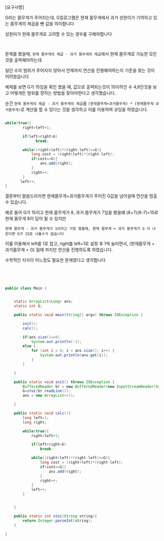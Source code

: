 [요구사항]

G라는 몸무게가 주어지는데, G킬로그램은 현재 몸무게에서 과거 성원이가 기억하고 있는 몸무게의 제곱을 뺀 값을 의미합니다

성원이가 현재 몸무게로 고려할 수 있는 경우를 구해야합니다


<br/>

문제를 봤을때, `현재 몸무게의 제곱 - 과거 몸무게의 제곱`에서 현재 몸무게로 가능한 모든 것을 출력해야하는데

일단 수의 범위가 주어지지 않아서 언제까지 연산을 진행해야하는지 기준을 찾는 것이 어려웠습니다

예제를 보면 G가 15임을 확인 했을 때, 값으로 출력되는것이 15이하인 수 4,8인것을 보고 어떻게든 범위를 정하는 방법을 찾아야한다고 생각했습니다.

순간 `현재 몸무게의 제곱 - 과거 몸무게의 제곱`을 `(현재몸무게+과거몸무게) * (현재몸무게-과거몸무게)`로 계산을 할 수 있다는 것을 생각하고 이를 이용하여 코딩을 하였습니다.

```java

while(true){
        right=left+1;

        if(left+right>G)
              break;

        while((right+left)*(right-left)<=G){
            long cost = (right+left)*(right-left);
            if(cost==G){                    
                ans.add(right);
            }
            right++;
        }
       left++;
}

```

결론부터 말씀드리자면 현재몸무게+과거몸무게가 주어진 G값을 넘어설때 연산을 멈출 수 있습니다.

예로 들어 G가 15이고 현재 몸무게가 8, 과거 몸무게가 7임을 봤을떄 (8+7)(8-7)=15로 현재 몸무게 8이 답이 될 수 있지만

`현재 몸무게 - 과거 몸무게가 1이라고 가정 했을때, 현재 몸무게 + 과거 몸무게가 G 이 나온다면 G가 15로 나올수가 없습니다`

이를 이용해서 left를 1로 잡고, right를 left+1로 설정 후 1씩 늘리면서, (현재몸무게 + 과거몸무게 < G) 일때 까지만 연산을 진행하도록 하였습니다.

수학적인 지식이 어느정도 필요한 문제였다고 생각합니다


<br/> <br/>

```java

public class Main {


    static ArrayList<Long> ans;
    static int G;

    public static void main(String[] argv) throws IOException {

        init();
        calc();

        if(ans.size()==0)
            System.out.println(-1);
        else {
            for (int i = 0; i < ans.size(); i++) {
                System.out.println(ans.get(i));
            }
        }

    }

    public static void init() throws IOException {
        BufferedReader br = new BufferedReader(new InputStreamReader(System.in));
        G=stoi(br.readLine());
        ans = new ArrayList<>();

    }

    public static void calc(){
        long left=1;
        long right;

        while(true){
            right=left+1;

            if(left+right>G)
                break;

            while((right+left)*(right-left)<=G){
                long cost = (right+left)*(right-left);
                if(cost==G){
                    ans.add(right);
                }
                right++;
            }
            left++;
        }


    }

    public static int stoi(String string){
        return Integer.parseInt(string);
    }

}

```